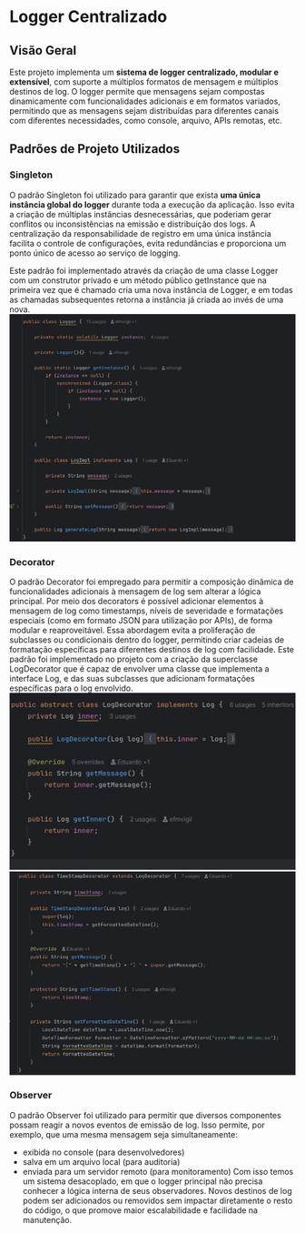 # Logger Centralizado
## Visão Geral
Este projeto implementa um **sistema de logger centralizado, modular e extensível**, com suporte a múltiplos formatos de mensagem e múltiplos destinos de log. O logger permite que mensagens sejam compostas dinamicamente com funcionalidades adicionais e em formatos variados, permitindo que as mensagens sejam distribuídas para diferentes canais com diferentes necessidades, como console, arquivo, APIs remotas, etc.

## Padrões de Projeto Utilizados
### Singleton
O padrão Singleton foi utilizado para garantir que exista **uma única instância global do logger** durante toda a execução da aplicação. Isso evita a criação de múltiplas instâncias desnecessárias, que poderiam gerar conflitos ou inconsistências na emissão e distribuição dos logs. A centralização da responsabilidade de registro em uma única instância facilita o controle de configurações, evita redundâncias e proporciona um ponto único de acesso ao serviço de logging.

Este padrão foi implementado através da criação de uma classe Logger com um construtor privado e um método público getInstance que na primeira vez que é chamado cria uma nova instância de Logger, e em todas as chamadas subsequentes retorna a instância já criada ao invés de uma nova.
![singleton-no-codigo](screenshots/Singleton.png)

### Decorator
O padrão Decorator foi empregado para permitir a composição dinâmica de funcionalidades adicionais à mensagem de log sem alterar a lógica principal. Por meio dos decorators é possível adicionar elementos à mensagem de log como timestamps, níveis de severidade e formatações especiais (como em formato JSON para utilização por APIs), de forma modular e reaproveitável. Essa abordagem evita a proliferação de subclasses ou condicionais dentro do logger, permitindo criar cadeias de formatação específicas para diferentes destinos de log com facilidade.
Este padrão foi implementado no projeto com a criação da superclasse LogDecorator que é capaz de envolver uma classe que implementa a interface Log, e das suas subclasses que adicionam formatações específicas para o log envolvido.
![log-decorator-no-codigo](screenshots/LogDecorator.png)
![exemplo-decorator-no-codigo](screenshots/TimestampDecorator.png)

### Observer
O padrão Observer foi utilizado para permitir que diversos componentes possam reagir a novos eventos de emissão de log. Isso permite, por exemplo, que uma mesma mensagem seja simultaneamente:
- exibida no console (para desenvolvedores)
- salva em um arquivo local (para auditoria)
- enviada para um servidor remoto (para monitoramento)
Com isso temos um sistema desacoplado, em que o logger principal não precisa conhecer a lógica interna de seus observadores. Novos destinos de log podem ser adicionados ou removidos sem impactar diretamente o resto do código, o que promove maior escalabilidade e facilidade na manutenção.
